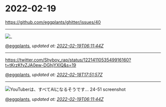 # 2022-02-19

<https://github.com/eggplants/ghitter/issues/40>

---

![_](https://github.githubassets.com/images/mona-loading-default.gif)

[@eggplants](https://github.com/eggplants), *updated at: [2022-02-19T06:11:44Z](https://github.com/eggplants/ghitter/issues/40#issue-1143242206)*

---

https://twitter.com/Shyboy_rap/status/1221411053549916160?t=tKrzKfvZJA0ew-DGhjYXlQ&s=19

[@eggplants](https://github.com/eggplants), *updated at: [2022-02-18T17:51:57Z](https://github.com/eggplants/ghitter/issues/40#issuecomment-1044916677)*

---

![YouTuberは、すべてAIになるそうです… 24-51 screenshot](https://user-images.githubusercontent.com/42153744/154788857-afa1e768-74e2-4940-8462-49012c4cee9a.png)


[@eggplants](https://github.com/eggplants), *updated at: [2022-02-19T06:11:44Z](https://github.com/eggplants/ghitter/issues/40#issuecomment-1045857050)*
